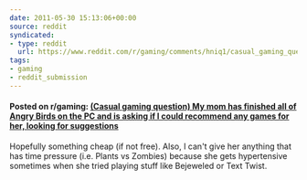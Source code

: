 ```yaml
---
date: 2011-05-30 15:13:06+00:00
source: reddit
syndicated:
- type: reddit
  url: https://www.reddit.com/r/gaming/comments/hniq1/casual_gaming_question_my_mom_has_finished_all_of/
tags:
- gaming
- reddit_submission
---
```


#### Posted on r/gaming: [(Casual gaming question) My mom has finished all of Angry Birds on the PC and is asking if I could recommend any games for her, looking for suggestions](https://www.reddit.com/r/gaming/comments/hniq1/casual_gaming_question_my_mom_has_finished_all_of/)

Hopefully something cheap (if not free). Also, I can't give her anything that has time pressure (i.e. Plants vs Zombies) because she gets hypertensive sometimes when she tried playing stuff like Bejeweled or Text Twist.